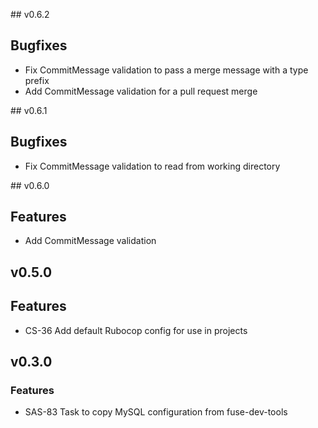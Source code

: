 ## v0.6.2

## Bugfixes

* Fix CommitMessage validation to pass a merge message with a type prefix
* Add CommitMessage validation for a pull request merge


## v0.6.1

## Bugfixes

* Fix CommitMessage validation to read from working directory


## v0.6.0

## Features

* Add CommitMessage validation


## v0.5.0

## Features

* CS-36 Add default Rubocop config for use in projects


## v0.3.0

### Features

* SAS-83 Task to copy MySQL configuration from fuse-dev-tools
